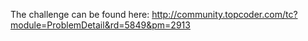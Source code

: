 The challenge can be found here:
http://community.topcoder.com/tc?module=ProblemDetail&rd=5849&pm=2913
